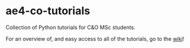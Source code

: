 # ae4-co-tutorials
Collection of Python tutorials for C&amp;O MSc students.

For an overview of, and easy access to all of the tutorials, go to the [wiki](https://github.com/TUDelft-AE-Python/ae4-co-tutorials/wiki)!
